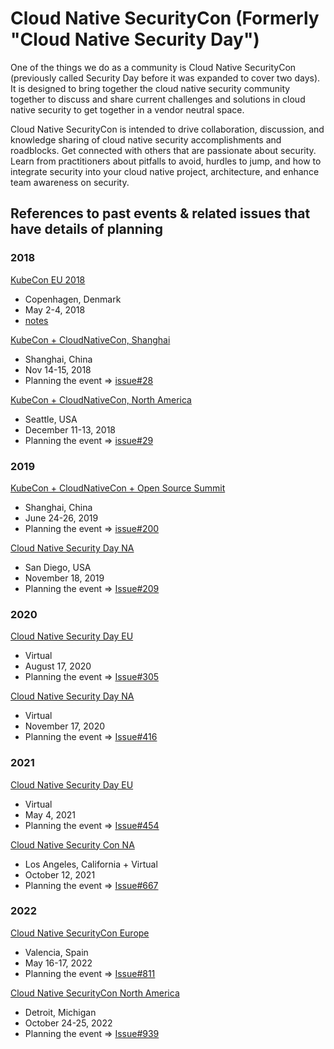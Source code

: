 
# Cloud Native SecurityCon (Formerly "Cloud Native Security Day")

One of the things we do as a community is Cloud Native SecurityCon
(previously called Security Day before it was expanded to cover two days).
It is designed to bring together the cloud native security community
together to discuss and share current challenges and solutions
in cloud native security to get together in a vendor neutral space.

Cloud Native SecurityCon is intended to
drive collaboration, discussion, and knowledge sharing of
cloud native security accomplishments and roadblocks. Get
connected with others that are passionate about security.
Learn from practitioners about pitfalls to avoid, hurdles to
jump, and how to integrate security into your cloud native
project, architecture, and enhance team awareness on security.

## References to past events & related issues that have details of planning

### 2018

[KubeCon EU 2018](https://events.linuxfoundation.org/events/kubecon-cloudnativecon-europe-2018/)

- Copenhagen, Denmark
- May 2-4, 2018
- [notes](safe_kubecon.md)

[KubeCon + CloudNativeCon, Shanghai](https://events19.linuxfoundation.cn/events/kubecon-cloudnativecon-china-2018/)

- Shanghai, China
- Nov 14-15, 2018
- Planning the event =>
  [issue#28](https://github.com/cncf/tag-security/issues/28)

[KubeCon + CloudNativeCon, North America](https://events19.linuxfoundation.org/events/kubecon-cloudnativecon-north-america-2018/)

- Seattle, USA
- December 11-13, 2018
- Planning the event =>
  [issue#29](https://github.com/cncf/tag-security/issues/29)

### 2019

[KubeCon + CloudNativeCon + Open Source Summit](https://events19.linuxfoundation.cn/events/kubecon-cloudnativecon-china-2019/)

- Shanghai, China
- June 24-26, 2019
- Planning the event =>
  [issue#200](https://github.com/cncf/tag-security/issues/200)

[Cloud Native Security Day NA](https://events19.linuxfoundation.org/events/cloud-native-security-day-2019/)

- San Diego, USA
- November 18, 2019
- Planning the event =>
  [Issue#209](https://github.com/cncf/tag-security/issues/209)

### 2020

[Cloud Native Security Day EU](https://events.linuxfoundation.org/archive/2020/cloud-native-security-day/)

- Virtual
- August 17, 2020
- Planning the event =>
  [Issue#305](https://github.com/cncf/tag-security/issues/305)

[Cloud Native Security Day NA](https://events.linuxfoundation.org/cloud-native-security-day-north-america/)

- Virtual
- November 17, 2020
- Planning the event =>
  [Issue#416](https://github.com/cncf/tag-security/issues/416)

### 2021

[Cloud Native Security Day EU](https://events.linuxfoundation.org/cloud-native-security-day-europe/)

- Virtual
- May 4, 2021
- Planning the event =>
  [Issue#454](https://github.com/cncf/tag-security/issues/454)

[Cloud Native Security Con NA](https://cloudnativesecurityconna21.sched.com/)

- Los Angeles, California + Virtual
- October 12, 2021
- Planning the event =>
  [Issue#667](https://github.com/cncf/tag-security/issues/667)

### 2022

[Cloud Native SecurityCon Europe](https://events.linuxfoundation.org/cloud-native-securitycon-europe/)

- Valencia, Spain
- May 16-17, 2022
- Planning the event =>
  [Issue#811](https://github.com/cncf/tag-security/issues/811)

[Cloud Native SecurityCon North America](https://events.linuxfoundation.org/cloud-native-securitycon-north-america/)

- Detroit, Michigan
- October 24-25, 2022
- Planning the event =>
  [Issue#939](https://github.com/cncf/tag-security/issues/939)
